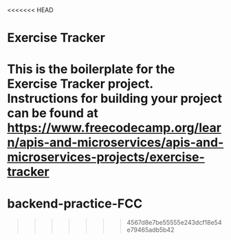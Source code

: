 <<<<<<< HEAD
# Exercise Tracker

This is the boilerplate for the Exercise Tracker project. Instructions for building your project can be found at https://www.freecodecamp.org/learn/apis-and-microservices/apis-and-microservices-projects/exercise-tracker
=======
# backend-practice-FCC
>>>>>>> 4567d8e7be55555e243dcf18e54e79465adb5b42
